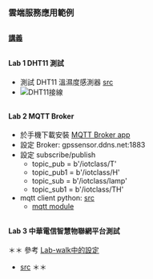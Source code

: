 ### 雲端服務應用範例
##
#### [講義](https://github.com/jumbokh/esp32-class/blob/master/Lab-Cloud/MQTT.pptx)
##
#### Lab 1 DHT11 測試
* 測試 DHT11 溫濕度感測器 [src](https://github.com/jumbokh/esp32-class/blob/master/Lab-Cloud/dhttest.py)
* ![DHT11接線](https://github.com/jumbokh/esp32-class/blob/master/images/dht11-esp32.jpg)
##
#### Lab 2 MQTT Broker
* 於手機下載安裝 [MQTT Broker app](https://play.google.com/store/apps/details?id=server.com.mqtt)
* 設定 Broker: gpssensor.ddns.net:1883
* 設定 subscribe/publish
    * topic_pub = b'/iotclass/T'
    * topic_pub1 = b'/iotclass/H'
    * topic_sub = b'/iotclass/lamp'
    * topic_sub1 = b'/iotclass/TH'
* mqtt client python: [src](https://github.com/jumbokh/esp32-class/blob/master/Lab-Cloud/Lab-MQTT-DHT.py)
    * [mqtt module](https://github.com/jumbokh/esp32-class/blob/master/Lab-Cloud/umqttsimple.py)
 ##
 #### Lab 3 中華電信智慧物聯網平台測試
 ＊＊ 參考 [Lab-walk中的設定](https://github.com/jumbokh/esp32-class/blob/master/Lab-walk/README.md)
 * [src](https://github.com/jumbokh/esp32-class/blob/master/Lab-Cloud/CHT-iotmqtt.py)
 ＊＊ 
